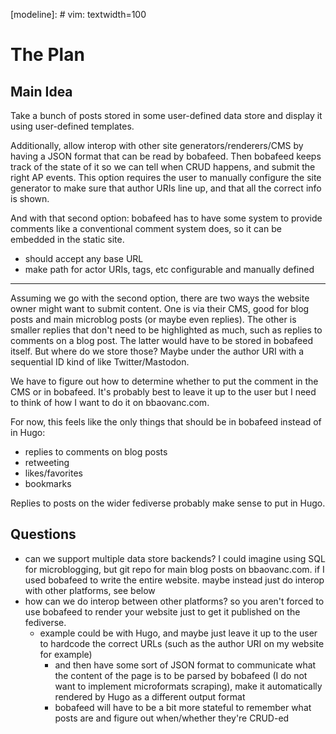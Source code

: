 [modeline]: # vim: textwidth=100

# The Plan

## Main Idea

Take a bunch of posts stored in some user-defined data store and display it using
user-defined templates.

Additionally, allow interop with other site generators/renderers/CMS by having a JSON format that can be
read by bobafeed. Then bobafeed keeps track of the state of it so we can tell when CRUD happens, and
submit the right AP events. This option requires the user to manually configure the site generator
to make sure that author URIs line up, and that all the correct info is shown.

And with that second option: bobafeed has to have some system to provide comments like a
conventional comment system does, so it can be embedded in the static site.

- should accept any base URL
- make path for actor URIs, tags, etc configurable and manually defined

---

Assuming we go with the second option, there are two ways the website owner might want to submit
content. One is via their CMS, good for blog posts and main microblog posts (or maybe even replies).
The other is smaller replies that don't need to be highlighted as much, such as replies to comments
on a blog post. The latter would have to be stored in bobafeed itself. But where do we store those?
Maybe under the author URI with a sequential ID kind of like Twitter/Mastodon.

We have to figure out how to determine whether to put the comment in the CMS or in bobafeed. It's
probably best to leave it up to the user but I need to think of how I want to do it on bbaovanc.com.

For now, this feels like the only things that should be in bobafeed instead of in Hugo:

- replies to comments on blog posts
- retweeting
- likes/favorites
- bookmarks

Replies to posts on the wider fediverse probably make sense to put in Hugo.

## Questions

- can we support multiple data store backends? I could imagine using SQL for microblogging, but git
  repo for main blog posts on bbaovanc.com. if I used bobafeed to write the entire website. maybe
  instead just do interop with other platforms, see below
- how can we do interop between other platforms? so you aren't forced to use bobafeed to render your
  website just to get it published on the fediverse.
  - example could be with Hugo, and maybe just leave it up to the user to hardcode the correct URLs
    (such as the author URI on my website for example)
    - and then have some sort of JSON format to communicate what the content of the page is to be
      parsed by bobafeed (I do not want to implement microformats scraping), make it automatically
      rendered by Hugo as a different output format
    - bobafeed will have to be a bit more stateful to remember what posts are and figure out
      when/whether they're CRUD-ed
